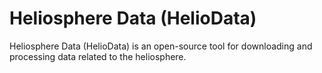 # Heliosphere Data (HelioData)

Heliosphere Data (HelioData) is an open-source tool for downloading and processing data related to the heliosphere.